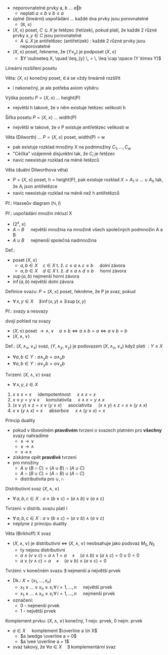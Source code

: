 - neporovnatelné prvky a, b ... $a \Vert b$
	- neplatí $a\leq b \vee b\leq a$
- úplné (lineární) uspořádání ... každé dva prvky jsou porovnatelné
	- $(\mathbb{R}, \leq)$
- $(X, \leq)$ poset, $C \subseteq X$ je řetězec (řetízek), pokud platí, že každé 2 různé prvky $x, y \in C$ jsou porovnatelné
	- $A \subseteq X$ je antiřetězec (antiřetízek) : každé 2 různé prvky jsou neporovatelné
- $(X, \leq)$ poset, řekneme, že $(Y \leq_{y})$ je podposet $(X, \leq)$
	- $Y \subseteq X, \quad \leq_{y} \, = \, \leq \cap \space (Y \times Y)$

Lineární rozšíření posetu

Věta: $(X, \leq)$ konečný poset, d á se vždy lineárně rozšířit
- i nekonečný, je ale potřeba axiom výběru

Výška posetu $P = (X, \leq)$ ... height(P)
- největší h takové, že v něm existuje řetězec velikosti h

Šířka posetu $P = (X, \leq)$ ... width(P)
- největší w takové, že v P existuje antiřetězec velikosti w

Věta (Dilworth) ... $P = (X, \leq)$ poset, width(P) = w
- pak existuje rozklad množiny X na podmnožiny $C_{1}, \dots, C_{w}$
- "Céčka" vzájemně disjunktní tak, že $C_i$ je řetězec
- navíc neexistuje rozklad na méně řetězců

Věta (duální Dilworthova věta)
- $P = (X, \leq)$ poset, h = height(P), pak existuje rozklad $X = A_{1} \cup \dots \cup A_{h}$ tak, že $A_i$ json antiřetězce
- navíc neexistuje rozklad na méně než h antiřetězců

Př.: Hasseův diagram $(\mathbb{N}, I)$

Př.: uspořádání množin inkluzí X
- $(2^x, \leq)$
- $A \cap B \quad$ největší množina na množině všech společných podmnožin A a B
- $A \cup B \quad$ nejmenší společná nadmnožina

Def.:
- poset $(X, \leq)$
	- $a, b \in X \quad c \in X$ t. ž. $c \leq a \wedge c \leq b \quad$ dolní závora
	- $a, b \in X \quad d \in X$ t. ž. $d \leq a \wedge d \leq b \quad$ horní závora
- $\sup(a,b)$ nejmenší horní závora
- $\inf(a,b)$ největší dolní závora

Definice svazu: $P = (X, \leq)$ poset, řekněme, že P je svaz, pokud
- $\forall \, x, y \in X \quad \exists \, \inf(x,y) \wedge \exists \, \sup(x, y)$

Př.: svazy a nesvazy

dvojí pohled na svazy
- $(X, \leq)$ poset $\to \wedge, \vee \quad a \leq b \iff a \wedge b = a \iff a \vee b = b$
- $(X, \wedge, \vee)$

Def.: $(X, \wedge_{x}, \vee_{x})$ svaz, $(Y, \wedge_{y}, \vee_{y})$ je podsvazem $(X, \wedge_{x}, \vee_{x})$ když platí $: Y \leq X$
- $\forall a, b \in Y : a \wedge_{y} b = a \wedge_{x} b$
- $\forall a, b \in Y : a \vee_{y} b = a \vee_{x} b$

Tvrzení: $(X, \wedge, \vee)$ svaz
- $\forall \, x, y, z \in X$
1) $x \vee x = x \quad$ idempotentnost $\quad x \wedge x = x$
2) $x \vee y = y \vee x \quad$ komutativita $\quad x \wedge x = y \wedge x$
3) $(x \vee y) \vee z = x \vee (y \vee x) \quad$ asociativita $\quad (x \wedge y) \wedge z = x \wedge (y \wedge x)$
4) $x \vee (y \wedge x) = x \quad$ absorbce $\quad x \wedge (y \vee x) = x$

Princip duality
- pokud v libovolném **pravdivém** tvrzení o svazech platném pro **všechny** svazy nahradíme
	- $\wedge \to \vee$
	- $\vee \to \wedge$
	- $\leq \, \to \, \geq$
- získáme opět **pravdivé** tvrzení
- pro množiny
	- $A \cup (B \cap C) = (A \cup B) \cap (A \cup C)$
	- $A \cap (B \cup C) = (A \cap B) \cup (A \cap C)$
	- distributivita pro $\cup, \cap$

Distributivní svaz $(X, \wedge, \vee)$
- $\forall \, a, b, c \in X : a \wedge (b \vee c) = (a \wedge b) \vee (a \wedge c)$

Tvrzení: v distrib. svazu platí i
- $\forall \, a, b, c \in X : a \vee (b \wedge c) = (a \vee b) \wedge (a \vee c)$
- neplyne z principu duality

Věta (Birkhoff) X svaz
- $(X, \wedge, \vee)$ je distributivní $\iff$ $(X, \wedge, \vee)$ neobsahuje jako podsvaz $M_{5}, N_{5}$
	- ty nejsou distributivní
	- $a \wedge (v \vee c) = a \wedge 1 = a \quad \neq \quad (a \wedge b) \vee (a \wedge c) = 0 \vee 0 = 0$
	- $a \vee (v \wedge c) = a \quad \neq \quad (a \vee b) \wedge (a \vee c) = 0$

Tvrzení: v konečném svazu $\exists$ nejmenší a největší prvek
- Dk.: $X = \{ x_{1}, \dots, x_{n} \}$
	- $x_{1} \vee \dots \vee x_{n} \geq x_{i} \, \forall \, i = 1, \dots, n \quad$ největší prvek
	- $x_{1} \wedge \dots \wedge x_{n} \leq x_{i} \, \forall \, i = 1, \dots, n \quad$ nejmenší prvek
- označení:
	- 0 - nejmenší prvek
	- 1 - největší prvek

Komplement prvku: $(X, \wedge, \vee)$ konečný, 1 nejv. prvek, 0 nejm. prvek
- $a \in X \quad$ komplement $\overline a \in X$
	- $a \wedge \overline a = 0$
	- $a \vee \overline a = 1$
- svaz takový, že $\forall a \in X \quad \exists$ komplementární svaz
